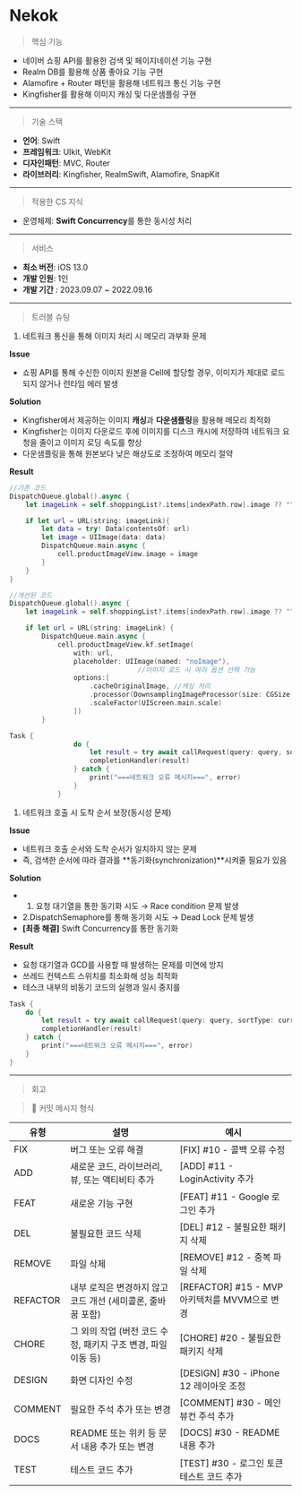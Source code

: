 
# Nekok

> 핵심 기능
> 
- 네이버 쇼핑 API를 활용한 검색 및 페이지네이션 기능 구현
- Realm DB를 활용해 상품 좋아요 기능 구현
- Alamofire + Router 패턴을 활용해 네트워크 통신 기능 구현
- Kingfisher를 활용해 이미지 캐싱 및 다운샘플링 구현

---

> 기술 스택
> 
- **언어**: Swift
- **프레임워크**: UIkit, WebKit
- **디자인패턴**: MVC, Router
- **라이브러리**: Kingfisher, RealmSwift, Alamofire, SnapKit

---

> 적용한 CS 지식
> 
- 운영체제: ****Swift Concurrency****를 통한 동시성 처리

---

> 서비스
> 
- **최소 버전**: iOS 13.0
- **개발 인원**: 1인
- **개발 기간** : 2023.09.07 ~ 2022.09.16

---

> 트러블 슈팅
> 
1. 네트워크 통신을 통해 이미지 처리 시 메모리 과부화 문제

**Issue**

- 쇼핑 API를 통해 수신한 이미지 원본을 Cell에 할당할 경우, 이미지가 제대로 로드되지 않거나 런타임 에러 발생

**Solution**

- Kingfisher에서 제공하는 이미지 **캐싱**과 **다운샘플링**을 활용해 메모리 최적화
- Kingfisher는 이미지 다운로드 후에 이미지를 디스크 캐시에 저장하여 네트워크 요청을 줄이고 이미지 로딩 속도를 향상
- 다운샘플링을 통해 원본보다 낮은 해상도로 조정하여 메모리 절약

**Result**

```swift
//기존 코드
DispatchQueue.global().async {
    let imageLink = self.shoppingList?.items[indexPath.row].image ?? ""

    if let url = URL(string: imageLink){
        let data = try! Data(contentsOf: url)
        let image = UIImage(data: data)
        DispatchQueue.main.async {
            cell.productImageView.image = image   
        }
    }
}

//개선된 코드
DispatchQueue.global().async {
    let imageLink = self.shoppingList?.items[indexPath.row].image ?? ""

    if let url = URL(string: imageLink) {
        DispatchQueue.main.async {
            cell.productImageView.kf.setImage(
                with: url,
                placeholder: UIImage(named: "noImage"),
								//이미지 로드 시 여러 옵션 선택 가능
                options:[
                    .cacheOriginalImage, //캐싱 처리 
                    .processor(DownsamplingImageProcessor(size: CGSize(width: 100, height: 100))), //이미지 다운 샘플링
                    .scaleFactor(UIScreen.main.scale) 
                ])
        }

Task {
                do {
                    let result = try await callRequest(query: query, sortType: currentSortType, page: 1)
                    completionHandler(result)
                } catch {
                    print("===네트워크 오류 메시지===", error)
                }
            }
```

1. 네트워크 호출 시 도착 순서 보장(동시성 문제)

**Issue**

- 네트워크 호출 순서와 도착 순서가 일치하지 않는 문제
- 즉, 검색한 순서에 따라 결과를 **동기화(synchronization)**시켜줄 필요가 있음

**Solution**

- 1. 요청 대기열을 통한 동기화 시도
→ Race condition 문제 발생
- 2.DispatchSemaphore를 통해 동기화 시도
→ Dead Lock 문제 발생
- **[최종 해결]** Swift Concurrency를 통한 동기화

**Result**

- 요청 대기열과 GCD를 사용할 때 발생하는 문제를 미연에 방지
- 쓰레드 컨텍스트 스위치를 최소화해 성능 최적화
- 테스크 내부의 비동기 코드의 실행과 일시 중지를

```swift
Task {
    do {
        let result = try await callRequest(query: query, sortType: currentSortType, page: 1)
        completionHandler(result)
    } catch {
        print("===네트워크 오류 메시지===", error)
    }
}
```

---

> 회고
> 

> 📒 커밋 메시지 형식
> 

| 유형 | 설명 | 예시 |
| --- | --- | --- |
| FIX | 버그 또는 오류 해결 | [FIX] #10 - 콜백 오류 수정 |
| ADD | 새로운 코드, 라이브러리, 뷰, 또는 액티비티 추가 | [ADD] #11 - LoginActivity 추가 |
| FEAT | 새로운 기능 구현 | [FEAT] #11 - Google 로그인 추가 |
| DEL | 불필요한 코드 삭제 | [DEL] #12 - 불필요한 패키지 삭제 |
| REMOVE | 파일 삭제 | [REMOVE] #12 - 중복 파일 삭제 |
| REFACTOR | 내부 로직은 변경하지 않고 코드 개선 (세미콜론, 줄바꿈 포함) | [REFACTOR] #15 - MVP 아키텍처를 MVVM으로 변경 |
| CHORE | 그 외의 작업 (버전 코드 수정, 패키지 구조 변경, 파일 이동 등) | [CHORE] #20 - 불필요한 패키지 삭제 |
| DESIGN | 화면 디자인 수정 | [DESIGN] #30 - iPhone 12 레이아웃 조정 |
| COMMENT | 필요한 주석 추가 또는 변경 | [COMMENT] #30 - 메인 뷰컨 주석 추가 |
| DOCS | README 또는 위키 등 문서 내용 추가 또는 변경 | [DOCS] #30 - README 내용 추가 |
| TEST | 테스트 코드 추가 | [TEST] #30 - 로그인 토큰 테스트 코드 추가 |

